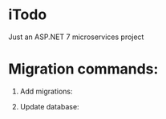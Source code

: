 # iTodo

Just an ASP.NET 7 microservices project

# Migration commands:

1. Add migrations:

2. Update database:
